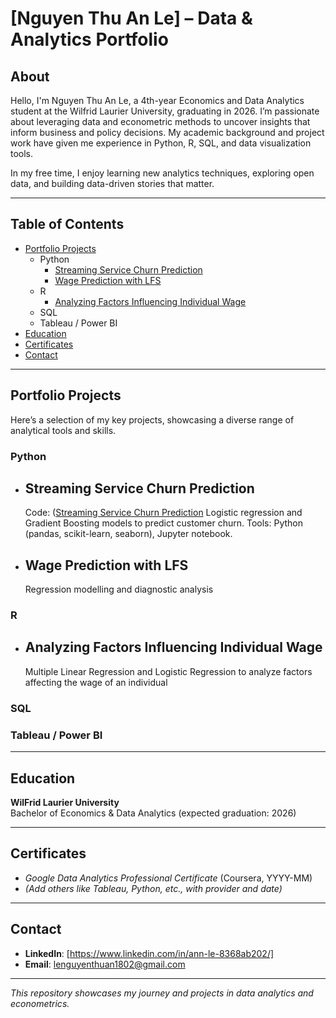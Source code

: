# [Nguyen Thu An Le] – Data & Analytics Portfolio

## About

Hello, I'm Nguyen Thu An Le, a 4th-year Economics and Data Analytics student at the Wilfrid Laurier University, graduating in 2026. I’m passionate about leveraging data and econometric methods to uncover insights that inform business and policy decisions. My academic background and project work have given me experience in Python, R, SQL, and data visualization tools.

In my free time, I enjoy learning new analytics techniques, exploring open data, and building data-driven stories that matter.

---

## Table of Contents

- [Portfolio Projects](#portfolio-projects)
  - Python
    - [Streaming Service Churn Prediction](#Streaming-Service-Churn-Prediction)
    - [Wage Prediction with LFS](#Wage-Prediction-with-LFS)
  - R
    - [Analyzing Factors Influencing Individual Wage](#Analyzing-Factors-Influencing-Individual-Wage)
  - SQL
  - Tableau / Power BI
- [Education](#education)
- [Certificates](#certificates)
- [Contact](#contact)

---

## Portfolio Projects

Here’s a selection of my key projects, showcasing a diverse range of analytical tools and skills.

### Python
- ## Streaming Service Churn Prediction
  Code: ([Streaming Service Churn Prediction](https://github.com/AnnLe04/Projects/blob/main/BU425_project%20(1)%20(1).ipynb)
  Logistic regression and Gradient Boosting models to predict customer churn. Tools: Python (pandas, scikit-learn, seaborn), Jupyter notebook.  
- ## Wage Prediction with LFS
  Regression modelling and diagnostic analysis

### R
- ## Analyzing Factors Influencing Individual Wage
  Multiple Linear Regression and Logistic Regression to analyze factors affecting the wage of an individual
  

### SQL

### Tableau / Power BI


---

## Education

**WilFrid Laurier University**  
Bachelor of Economics & Data Analytics (expected graduation: 2026)

---

## Certificates

- *Google Data Analytics Professional Certificate* (Coursera, YYYY-MM)  
- *(Add others like Tableau, Python, etc., with provider and date)*

---

## Contact

- **LinkedIn**: [https://www.linkedin.com/in/ann-le-8368ab202/]  
- **Email**: lenguyenthuan1802@gmail.com

---

*This repository showcases my journey and projects in data analytics and econometrics.*
